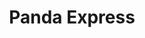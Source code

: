 ---
title: Panda Express
title_zh: 熊貓快綫
route_sign: [P]
branch_line: false
stations:
  # - station_code: [P1]
  #   name: Panda Museum
  #   name_zh: 熊貓博物館
  - station_code: [P2]
    name: Cavehaven
    name_zh: 旗喜雲
    transfer:
      - route_sign: [R,G]
    first_station: true
  - station_code: [P3]
    name: Mugen
    name_zh: 無限
    transfer:
      - route_sign: [B,V,W,D]
  - station_code: [P4]
    name: Under the Falls
    name_zh: 瀑布下
    transfer:
      - route_sign: [R,W]
  - station_code: [P5]
    name: City Farm
    name_zh: 城中農場
    transfer:
      - route_sign: [G,B]
  - station_code: [P6]
    name: Outlands
    name_zh: 常綠角
    transfer:
      - route_sign: [W]
    last_station: true
custom_style: table{margin:0 auto}.station-code-bg-first{background-image:url(/img/bg/pandaexpress.png);background-repeat:no-repeat;background-size:7px 50%;background-position:51px bottom}.station-code-bg{background-image:url(/img/bg/pandaexpress.png);background-repeat:no-repeat;background-size:7px 101%;background-position:51px}.station-code-bg-last{background-image:url(/img/bg/pandaexpress.png);background-repeat:no-repeat;background-size:7px 50%;background-position:51px top}
weight: 9
---